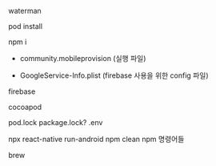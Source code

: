 waterman

pod install

npm i

- community.mobileprovision (실행 파일)

- GoogleService-Info.plist (firebase 사용을 위한 config 파일)

firebase

cocoapod


pod.lock
package.lock?
.env


npx react-native run-android
npm clean
npm 명령어들

brew
<!--stackedit_data:
eyJoaXN0b3J5IjpbMTEwNzQ0ODgwOF19
-->